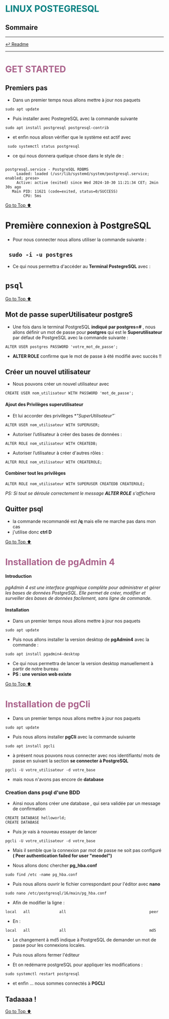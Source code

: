 <h1 style="color: #008080;">LINUX POSTEGRESQL </h1>

## Sommaire

---

[↩️ Readme](/PostgreSQL/README.md)

---

<h1 style="color: #ab638c"> GET STARTED </h1>

## Premiers pas

- Dans un premier temps nous allons mettre à jour nos paquets

`sudo apt update`

- Puis installer avec PostegreSQL avec la commande suivante

`sudo apt install postgresql postgresql-contrib`

- et enfin nous allosn vérifier que le système est actif avec

` sudo systemctl status postgresql`

- ce qui nous donnera quelque chsoe dans le style de :

```

postgresql.service - PostgreSQL RDBMS
     Loaded: loaded (/usr/lib/systemd/system/postgresql.service; enabled; prese>
     Active: active (exited) since Wed 2024-10-30 11:21:34 CET; 2min 30s ago
   Main PID: 11621 (code=exited, status=0/SUCCESS)
        CPU: 5ms

```

[Go to Top ⬆️](#sommaire)

# Première connexion à PostgreSQL

- Pour nous connecter nous allons utiliser la commande suivante :

## ` sudo -i -u postgres`

- Ce qui nous permettra d'accéder au **Terminal PostegreSQL** avec :

# `psql`

[Go to Top ⬆️](#sommaire)

## Mot de passe superUtilisateur postgreS

- Une fois dans le terminal PostgreSQL **indiqué par postgres=#** , nous allons définir un mot de passe pour **postgres** qui est le **Superutilisateur** par défaut de PostgreSQL avec la commande suivante :

`ALTER USER postgres PASSWORD 'votre_mot_de_passe';`

- **ALTER ROLE** confirme que le mot de passe à été modifié avec succès !!

## Créer un nouvel utilisateur

- Nous pouvons créer un nouvel utilisateur avec

`CREATE USER nom_utilisateur WITH PASSWORD 'mot_de_passe';`

#### Ajout des Privilèges superutilisateur

- Et lui accorder des privilèges \*_"SuperUtilisateur"_`

`ALTER USER nom_utilisateur WITH SUPERUSER;`

- Autoriser l’utilisateur à créer des bases de données :

`ALTER ROLE nom_utilisateur WITH CREATEDB;`

- Autoriser l’utilisateur à créer d'autres rôles :

`ALTER ROLE nom_utilisateur WITH CREATEROLE;`

#### Combiner tout les privilèges

`ALTER ROLE nom_utilisateur WITH SUPERUSER CREATEDB CREATEROLE;`

_PS: Si tout se déroule correctement le message **ALTER ROLE** s'affichera_

## Quitter psql

- la commande recommandé est **/q** mais elle ne marche pas dans mon cas
- j'utilise donc **ctrl D**

[Go to Top ⬆️](#sommaire)

<h1 style="color: #ab638c"> Installation de pgAdmin 4 </h1>

#### Introduction

_pgAdmin 4 est une interface graphique complète pour administrer et gérer les bases de données PostgreSQL. Elle permet de créer, modifier et surveiller des bases de données facilement, sans ligne de commande._

#### Installation

- Dans un premier temps nous allons mettre à jour nos paquets

`sudo apt update`

- Puis nous allons installer la version desktop de **pgAdmin4** avec la commande :

`sudo apt install pgadmin4-desktop `

- Ce qui nous permettra de lancer la version desktop manuellement à partir de notre bureau
- **PS : une version web existe**

[Go to Top ⬆️](#sommaire)

<h1 style="color: #ab638c"> Installation de pgCli </h1>

- Dans un premier temps nous allons mettre à jour nos paquets

`sudo apt update`

- Puis nous allons installer **pgCli** avec la commande suivante

`sudo apt install pgcli`

- à présent nous pouvons nous connecter avec nos identifiants/ mots de passe en suivant la section **se connecter à PostgreSQL**

`pgcli -U votre_utilisateur -d votre_base`

- mais nous n'avons pas encore de **database**

### Creation dans psql d'une BDD

- Ainsi nous allons créer une database , qui sera validée par un message de confirmation

```
CREATE DATABASE helloworld;
CREATE DATABASE
```

- Puis je vais à nouveau essayer de lancer

`pgcli -U votre_utilisateur -d votre_base`

- Mais il semble que la connexion par mot de passe ne soit pas configuré **( Peer authentication failed for user "meodel")**

- Nous allons donc chercher **pg_hba.conf**

`sudo find /etc -name pg_hba.conf`

- Puis nous allons ouvrir le fichier correspondant pour l'éditor avec **nano**

`sudo nano /etc/postgresql/16/main/pg_hba.conf`

- Afin de modifier la ligne :

`local   all             all                                     peer`

- En :

`local   all             all                                     md5`

- Le changement à md5 indique à PostgreSQL de demander un mot de passe pour les connexions locales.

- Puis nous allons fermer l'éditeur

- Et on redémarre postgreSQL pour appliquer les modifications :

`sudo systemctl restart postgresql`

- et enfin ... nous sommes connectés à **PGCLI**

## Tadaaaa !

[Go to Top ⬆️](#sommaire)

